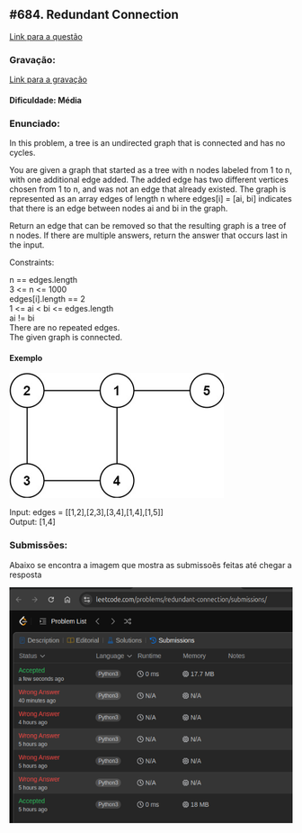 ## #684. Redundant Connection

[Link para a questão](https://leetcode.com/problems/redundant-connection/description/)

### Gravação:

[Link para a gravação]()

#### Dificuldade: Média

### Enunciado:

In this problem, a tree is an undirected graph that is connected and has no cycles.

You are given a graph that started as a tree with n nodes labeled from 1 to n, with one additional edge added. The added edge has two different vertices chosen from 1 to n, and was not an edge that already existed. The graph is represented as an array edges of length n where edges[i] = [ai, bi] indicates that there is an edge between nodes ai and bi in the graph.

Return an edge that can be removed so that the resulting graph is a tree of n nodes. If there are multiple answers, return the answer that occurs last in the input.

Constraints:

n == edges.length<br>
3 <= n <= 1000<br>
edges[i].length == 2<br>
1 <= ai < bi <= edges.length<br>
ai != bi<br>
There are no repeated edges.<br>
The given graph is connected.


#### Exemplo

![image](../images/questao4/example2.jpg)

Input: edges = [[1,2],[2,3],[3,4],[1,4],[1,5]]<br>
Output: [1,4]


### Submissões: 

Abaixo se encontra a imagem que mostra as submissoẽs feitas até chegar a resposta

![image](../images/questao4/submission2.png)